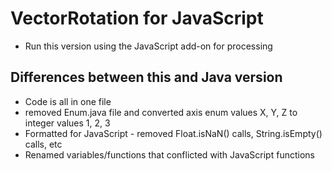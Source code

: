 <h1> VectorRotation for JavaScript </h1>

- Run this version using the JavaScript add-on for processing

<h2> Differences between this and Java version </h2>

- Code is all in one file
- removed Enum.java file and converted axis enum values X, Y, Z to integer values 1, 2, 3
- Formatted for JavaScript - removed Float.isNaN() calls, String.isEmpty() calls, etc
- Renamed variables/functions that conflicted with JavaScript functions
